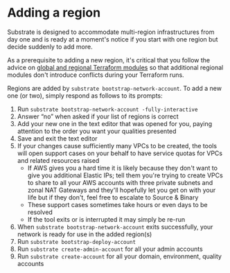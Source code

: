 # Adding a region

Substrate is designed to accommodate multi-region infrastructures from day one and is ready at a moment's notice if you start with one region but decide suddenly to add more.

As a prerequisite to adding a new region, it's critical that you follow the advice on [global and regional Terraform modules](../global-and-regional-terraform-modules/) so that additional regional modules don't introduce conflicts during your Terraform runs.

Regions are added by `substrate bootstrap-network-account`. To add a new one (or two), simply respond as follows to its prompts:

1. Run `substrate bootstrap-network-account -fully-interactive`
2. Answer &ldquo;no&rdquo; when asked if your list of regions is correct
3. Add your new one in the text editor that was opened for you, paying attention to the order you want your qualities presented
4. Save and exit the text editor
5. If your changes cause sufficiently many VPCs to be created, the tools will open support cases on your behalf to have service quotas for VPCs and related resources raised
    - If AWS gives you a hard time it is likely because they don't want to give you additional Elastic IPs; tell them you're trying to create VPCs to share to all your AWS accounts with three private subnets and zonal NAT Gateways and they'll hopefully let you get on with your life but if they don't, feel free to escalate to Source & Binary
    - These support cases sometimes take hours or even days to be resolved
    - If the tool exits or is interrupted it may simply be re-run
6. When `substrate bootstrap-network-account` exits successfully, your network is ready for use in the added region(s)
7. Run `substrate bootstrap-deploy-account`
8. Run `substrate create-admin-account` for all your admin accounts
9. Run `substrate create-account` for all your domain, environment, quality accounts

